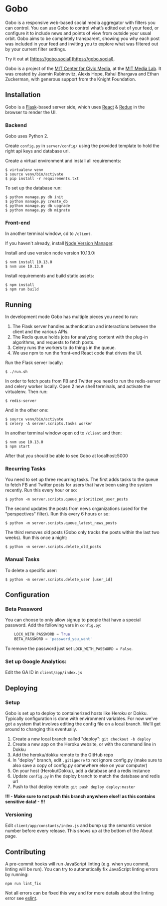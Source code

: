 Gobo
====

Gobo is a responsive web-based social media aggregator with filters you can control. You can use Gobo to control what’s edited out of your feed, or configure it to include news and points of view from outside your usual orbit. Gobo aims to be completely transparent, showing you why each post was included in your feed and inviting you to explore what was filtered out by your current filter settings.

Try it out at [https://gobo.social](https://gobo.social).

Gobo is a project of the [MIT Center for Civic Media](https://civic.mit.edu), at the [MIT Media Lab](https://media.mit.edu).  It was created by Jasmin Rubinovitz, Alexis Hope, Rahul Bhargava and Ethan Zuckerman, with generous support from the Knight Foundation.


Installation
------------

Gobo is a [Flask](http://flask.pocoo.org)-based server side, which uses [React](http://reactjs.org) & [Redux](https://github.com/reactjs/react-redux) in the browser to render the UI.

### Backend

Gobo uses Python 2.

Create `config.py` in `server/config/` using the provided template to hold the right api keys and database url.
  
Create a virtual environment and install all requirements:
```shell
$ virtualenv venv
$ source venv/bin/activate
$ pip install -r requirements.txt
```

To set up the database run:
```shell
$ python manage.py db init
$ python manage.py create_db
$ python manage.py db upgrade
$ python manage.py db migrate
```

### Front-end
In another terminal window, cd to `/client`.

If you haven't already, install [Node Version Manager](https://github.com/creationix/nvm).

Install and use version node version 10.13.0:
```shell
$ nvm install 10.13.0
$ nvm use 10.13.0
```

Install requirements and build static assets:
```shell
$ npm install
$ npm run build 
```

Running
-------

In development mode Gobo has multiple pieces you need to run:

1. The Flask server handles authentication and interactions between the client and the various APIs.
2. The Redis queue holds jobs for analyzing content with the plug-in algorithms, and requests to fetch posts.
3. Celery runs the workers to do things in the queue.
4. We use npm to run the front-end React code that drives the UI.

Run the Flask server locally:
```shell
$ ./run.sh
```

In order to fetch posts from FB and Twitter you need to run the redis-server and celery worker locally.  Open 2 new shell terminals, and activate the virtualenv. Then run:
```shell
$ redis-server
```

And in the other one:
```shell
$ source venv/bin/activate
$ celery -A server.scripts.tasks worker
```

In another terminal window open cd to `/client` and then:
```shell
$ nvm use 10.13.0
$ npm start
```

After that you should be able to see Gobo at localhost:5000


### Recurring Tasks

You need to set up three recurring tasks. The first adds tasks to the queue to fetch FB and Twitter posts for users that
have been using the system recently.  Run this every hour or so:
```shell
$ python -m server.scripts.queue_prioritized_user_posts
```

The second updates the posts from news organizations (used for the "perspectives" filter). Run this every 6 hours or so:
```shell
$ python -m server.scripts.queue_latest_news_posts
```

The third removes old posts (Gobo only tracks the posts within the last two weeks). Run this once a night:
```shell
$ python -m server.scripts.delete_old_posts
```

### Manual Tasks

To delete a specific user:
```shell
$ python -m server.scripts.delete_user [user_id]
```


Configuration
-------------

### Beta Password

You can choose to only allow signup to people that have a special password.  Add the following vars in `config.py`:
```python
    LOCK_WITH_PASSWORD = True
    BETA_PASSWORD = 'password_you_want'
```
To remove the password just set `LOCK_WITH_PASSWORD = False`.

### Set up Google Analytics:

Edit the GA ID in `client/app/index.js`


Deploying
---------

### Setup

Gobo is set up to deploy to containerized hosts like Heroku or Dokku.  Typically configuration is done with environment variables.  For now we've got a system that involves editing the config file on a local branch.  We'll get around to changing this eventually.

1. Create a new local branch called "deploy": `git checkout -b deploy`
2. Create a new app on the Heroku website, or with the command line in Dokku
3. Add the heroku/dokku remote to the GitHub repo
4. In "deploy" branch, edit `.gitignore` to not ignore config.py (make sure to also save a copy of config.py somewhere else on your computer)
5. On your host (Heroku/Dokku), add a database and a redis instance
6. Update `config.py` in the deploy branch to match the database and redis url
7. Push to that deploy remote: `git push deploy deploy:master`
    
**!!! - Make sure to __**not push this branch**__ anywhere else!! as this contains sensitive data! - !!!**

### Versioning

Edit `client/app/constants/index.js` and bump up the semantic version number before every release.  This shows up at the bottom of the About page.

Contributing
------------

A pre-commit hooks will run JavaScript linting (e.g. when you commit, linting will be run). You can try to automatically fix JavaScript linting errors by running:

```shell
npm run lint_fix
```

Not all errors can be fixed this way and for more details about the linting error see [eslint](https://eslint.org).

